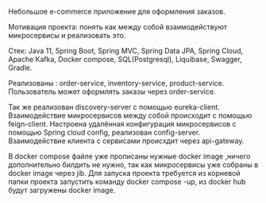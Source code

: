 Небольшое e-commerce приложение для оформления заказов.

Мотивация проекта: понять как между собой взаимодействуют микросервисы и реализовать это. 

Стек: Java 11, Spring Boot, Spring MVC, Spring Data JPA, Spring Cloud, Apache Kafka, Docker compose, SQL(Postgresql), Liquibase, Swagger, Gradle.

Реализованы : order-service, inventory-service, product-service.
Пользователь может оформлять заказы через order-service. 

Так же реализован discovery-server с помощью eureka-client.
Взаимодействие микросервисов между собой происходит с помощью feign-client.
Настроена удалённая конфигурация микросервисов с помощью Spring cloud config, реализован config-server. 
Взаимодействие клиента с сервисами происхдит через api-gateway.


В docker compose файле уже прописаны нужные docker image ,ничего дополнительно билдить не нужно, так как микросервисы уже собраны в docker image через jib.
Для запуска проекта требуется из корневой папки проекта запустить команду docker compose -up, из docker hub будут загружены docker image.
